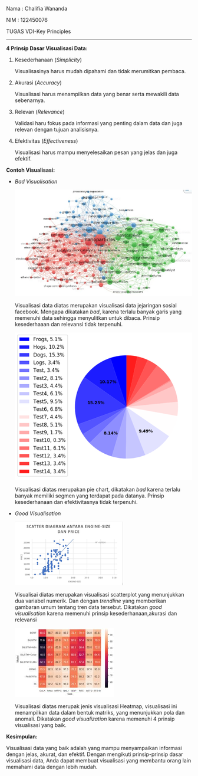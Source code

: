 
Nama : Chalifia Wananda

NIM : 122450076

TUGAS VDI-Key Principles

-----
**4 Prinsip Dasar Visualisasi Data:**

1.  Kesederhanaan (*Simplicity*)

    Visualisasinya harus mudah dipahami dan tidak merumitkan pembaca.

2.  Akurasi (*Accuracy*)

    Visualisasi harus menampilkan data yang benar serta mewakili data sebenarnya.

3.  Relevan (*Relevance*)

    Validasi haru fokus pada informasi yang penting dalam data dan juga relevan dengan tujuan analisisnya.

4.  Efektivitas (*Effectiveness*)

    Visualisasi harus mampu menyelesaikan pesan yang jelas dan juga efektif.

**Contoh Visualisasi:**

-   *Bad Visualisation*

       ![Gambar 1](gambar/VOSviewer-keyword-co-occurrence-clustering-view.png)

    Visualisasi data diatas merupakan visualisasi data jejaringan sosial facebook. Mengapa dikatakan *bad*, karena terlalu banyak garis yang memenuhi data sehingga menyulitkan untuk dibaca. Prinsip kesederhaaan dan relevansi tidak terpenuhi.

    ![Gambar 2](gambar/1RJmF.png)

    Visualisasi diatas merupakan pie chart, dikatakan *bad* karena terlalu banyak memiliki segmen yang terdapat pada datanya. Prinsip kesederhanaan dan efektivitasnya tidak terpenuhi.

-   *Good Visualisation*

    ![Gambar 3](gambar/good1.png)

    Visualisai diatas merupakan visualisasi scatterplot yang menunjukkan dua variabel numerik. Dan dengan *trendline* yang memberikan gambaran umum tentang tren data tersebut. Dikatakan *good visualisatio*n karena memenuhi prinsip kesederhanaan,akurasi dan relevansi

    ![Gambar 4](gambar/good2.jpeg)

    Visualisasi diatas merupak jenis visualisasi Heatmap, visualisasi ini menampilkan data dalam bentuk matriks, yang menunjukkan pola dan anomali. Dikatakan *good visualization* karena memenuhi 4 prinsip visualisasi yang baik.

**Kesimpulan:**

Visualisasi data yang baik adalah yang mampu menyampaikan informasi dengan jelas, akurat, dan efektif. Dengan mengikuti prinsip-prinsip dasar visualisasi data, Anda dapat membuat visualisasi yang membantu orang lain memahami data dengan lebih mudah.
